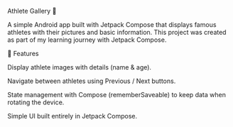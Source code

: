 Athlete Gallery 🏅

A simple Android app built with Jetpack Compose that displays famous athletes with their pictures and basic information.
This project was created as part of my learning journey with Jetpack Compose.

📱 Features

Display athlete images with details (name & age).

Navigate between athletes using Previous / Next buttons.

State management with Compose (rememberSaveable) to keep data when rotating the device.

Simple UI built entirely in Jetpack Compose.
